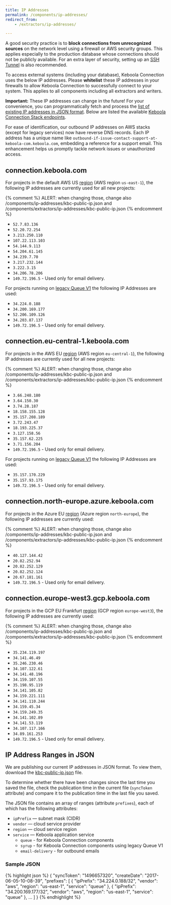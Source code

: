 ```yaml
---
title: IP Addresses
permalink: /components/ip-addresses/
redirect_from:
    - /extractors/ip-addresses/

---
```


A good security practice is to **block connections from unrecognized sources** on the network level
using a firewall or AWS security groups. This applies especially to the production database whose
connections should not be publicly available. For an extra layer of security, setting up an
[SSH Tunnel](/components/extractors/database/#connecting-to-database) is also recommended.

To access external systems (including your database), Keboola Connection uses the below 
IP addresses. Please **whitelist** these IP addresses in your firewalls to allow Keboola Connection 
to successfully connect to your system. This applies to all components including all extractors and writers.

**Important:** These IP addresses can change in the future! For your convenience, you can programmatically
fetch and process the [list of existing IP addresses in JSON format](/components/ip-addresses/kbc-public-ip.json).
Below are listed the available [Keboola Connection Stack endpoints](https://developers.keboola.com/overview/api/#regions-and-endpoints).

For ease of identification, our outbound IP addresses on AWS stacks (except for legacy services) now have reverse DNS records. 
Each IP address has a unique name like `outbound-if-issue-contact-support-at-keboola-com.keboola.com`, embedding a reference for a support email. 
This enhancement helps us promptly tackle network issues or unauthorized access. 

## connection.keboola.com
For projects in the default AWS US [region](/overview/#stacks) (AWS region `us-east-1`), 
the following IP addresses are currently used for all new projects:

{% comment %}
ALERT: when changing those, change also /components/ip-addresses/kbc-public-ip.json and /components/extractors/ip-addresses/kbc-public-ip.json
{% endcomment %}

- `52.7.83.136`
- `52.20.72.254`
- `3.213.250.110`
- `107.22.113.103`
- `54.144.9.113`
- `54.204.61.145`
- `34.239.7.70`
- `3.217.232.144`
- `3.222.3.15`
- `34.206.78.206`
- `149.72.196.5` - Used only for email delivery.

For projects running on [legacy Queue V1](https://changelog.keboola.com/2021-11-10-what-is-new-queue/) the following IP Addresses are used:
- `34.224.0.188`
- `34.200.169.177`
- `52.206.109.126`
- `34.203.87.137`
- `149.72.196.5` - Used only for email delivery.


## connection.eu-central-1.keboola.com
For projects in the AWS EU [region](/overview/#stacks) (AWS region `eu-central-1`),
the following IP addresses are currently used for all new projects:

{% comment %}
ALERT: when changing those, change also /components/ip-addresses/kbc-public-ip.json and /components/extractors/ip-addresses/kbc-public-ip.json
{% endcomment %}
- `3.66.248.180`
- `3.64.150.30`
- `3.74.28.187`
- `18.158.155.128`
- `35.157.208.189`
- `3.72.243.47`
- `18.193.225.37`
- `3.127.158.56`
- `35.157.62.225`
- `3.71.156.204`
- `149.72.196.5` - Used only for email delivery.

For projects running on [legacy Queue V1](https://changelog.keboola.com/2021-11-10-what-is-new-queue/) the following IP Addresses are used:
- `35.157.170.229`
- `35.157.93.175`
- `149.72.196.5` - Used only for email delivery.


## connection.north-europe.azure.keboola.com
For projects in the Azure EU [region](/overview/#stacks) (Azure region `north-europe`), 
the following IP addresses are currently used:

{% comment %}
ALERT: when changing those, change also /components/ip-addresses/kbc-public-ip.json and /components/extractors/ip-addresses/kbc-public-ip.json
{% endcomment %}
- `40.127.144.42`
- `20.82.252.94`
- `20.82.252.129`
- `20.82.252.124`
- `20.67.181.161`
- `149.72.196.5` - Used only for email delivery.

## connection.europe-west3.gcp.keboola.com
For projects in the GCP EU Frankfurt [region](/overview/#stacks) (GCP region `europe-west3`),
the following IP addresses are currently used:

{% comment %}
ALERT: when changing those, change also /components/ip-addresses/kbc-public-ip.json and /components/extractors/ip-addresses/kbc-public-ip.json
{% endcomment %}
- `35.234.119.197`
- `34.141.46.49`
- `35.246.230.46`
- `34.107.122.61`
- `34.141.48.196`
- `34.159.107.55`
- `35.198.95.119`
- `34.141.105.82`
- `34.159.221.111`
- `34.141.110.244`
- `34.159.45.34`
- `34.159.249.35`
- `34.141.102.89`
- `34.141.53.119`
- `34.107.117.166`
- `34.89.161.253`
- `149.72.196.5` - Used only for email delivery.

## IP Address Ranges in JSON
We are publishing our current IP addresses in JSON format. To view them,
download the [kbc-public-ip.json](/components/ip-addresses/kbc-public-ip.json) file.

To determine whether there have been changes since the last time you saved the file, check the publication
time in the current file (`syncToken` attribute) and compare it to the publication time in the last file you saved.

The JSON file contains an array of ranges (attribute `prefixes`), each of which has the following attributes:

 - `ipPrefix` — subnet mask (CIDR)
 - `vendor` — cloud service provider
 - `region` — cloud service region
 - `service` — Keboola application service
   - `queue` - for Keboola Connection components
   - `syrup` - for Keboola Connection components using legacy Queue V1
   - `email-delivery` - for outbound emails

### Sample JSON

{% highlight json %}
{
    "syncToken": "1496657320",
    "createDate": "2017-06-05-10-08-39",
    "prefixes": [
        {
            "ipPrefix": "34.224.0.188/32",
            "vendor": "aws",
            "region": "us-east-1",
            "service": "queue"
        },
        {
            "ipPrefix": "34.200.169.177/32",
            "vendor": "aws",
            "region": "us-east-1",
            "service": "queue"
        },
        ...
    ]
}
{% endhighlight %}
